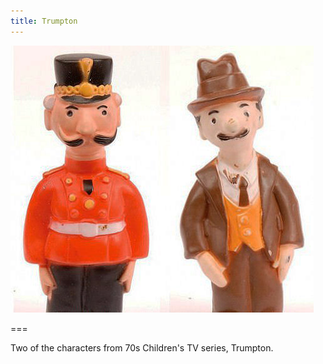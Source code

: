 ```yaml
---
title: Trumpton
---
```


![Trumpton characters](trumpton.jpg)

===

Two of the characters from 70s Children's TV series, Trumpton.

